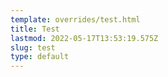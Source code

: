 ```yaml
---
template: overrides/test.html
title: Test
lastmod: 2022-05-17T13:53:19.575Z
slug: test
type: default
---
```

